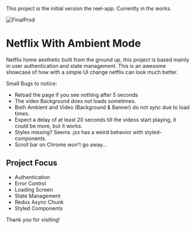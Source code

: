 This project is the initial version the reel-app. Currently in the works.

![FinalProd](https://github.com/mtohernandez/netflix-clone/assets/67434849/d1dff348-40dc-4f68-baa9-7c67bee73f4b)
# Netflix With Ambient Mode
Netflix home aesthetic built from the ground up, this project is based mainly in user authentication and state management. This is an awesome showcase of how with a simple UI change netflix can look much better.

Small Bugs to notice: 
- Reload the page if you see nothing after 5 seconds
- The video Background does not loads sometimes.
- Both Ambient and Video (Background & Banner) do not sync due to load times.
- Expect a delay of at least 20 seconds till the videos start playing, it could be more, but it works.
- Styles missing? Seems .jsx has a weird behavior with styled-components.
- Scroll bar on Chrome won't go away...

## Project Focus
- Authentication
- Error Control
- Loading Screen
- State Management
- Redux Async Chunk
- Styled Components

Thank you for visiting! 
